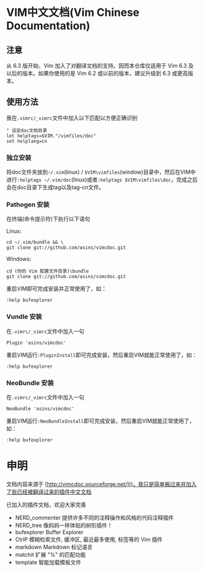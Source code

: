 # VIM中文文档(Vim Chinese Documentation) #

## 注意 ##

从 6.3 版开始，Vim 加入了对翻译文档的支持。因而本仓库仅适用于 Vim 6.3 及以后的版本。如果你使用的是 Vim 6.2 或以前的版本，建议升级到 6.3 或更高版本。


## 使用方法 ##

我在`.vimrc/_vimrc`文件中加入以下匹配以方便正确识别

    " 设定doc文档目录
    let helptags=$VIM."/vimfiles/doc"
    set helplang=cn


### 独立安装 ###

将doc文件夹放到`~/.vim`(linux) / `$VIM\vimfiles`(window)目录中，然后在VIM中进行`:helptags ~/.vim/doc`(linux)或者`:helptags $VIM\vimfiles\doc`，完成之后会在doc目录下生成tag以及tag-cn文件。

### Pathogen 安装 ###

在终端(命令提示符)下执行以下语句

Linux:

    cd ~/.vim/bundle && \
    git clone git://github.com/asins/vimcdoc.git

Windows:

    cd (你的 Vim 配置文件目录)\bundle
    git clone git://github.com/asins/vimcdoc.git

重启VIM即可完成安装并正常使用了，如：

    :help bufexplorer

### Vundle 安装 ###

在`.vimrc/_vimrc`文件中加入一句

    Plugin 'asins/vimcdoc'

重启VIM运行`:PluginInstall`即可完成安装，然后重启VIM就能正常使用了，如：

    :help bufexplorer

### NeoBundle 安装 ###

在`.vimrc/_vimrc`文件中加入一句

    NeoBundle 'asins/vimcdoc'

重启VIM运行`:NeoBundleInstall`即可完成安装，然后重启VIM就能正常使用了，如：

    :help bufexplorer


# 申明 #

文档内容来源于 [http://vimcdoc.sourceforge.net/]()，我只是简单搬过来并加入了些已经被翻译过来的插件中文文档

已加入的插件文档，欢迎大家完善

  - NERD_commenter 提供许多不同的注释操作和风格的代码注释插件
  - NERD_tree 像妈妈一样体贴的树形插件！
  - bufexplorer Buffer Explorer
  - CtrlP 模糊检索文件, 缓冲区, 最近最多使用, 标签等的 Vim 插件
  - markdown Markdown 标记语言
  - matchit 扩展 "%" 的匹配功能
  - template 智能加载模板文件


